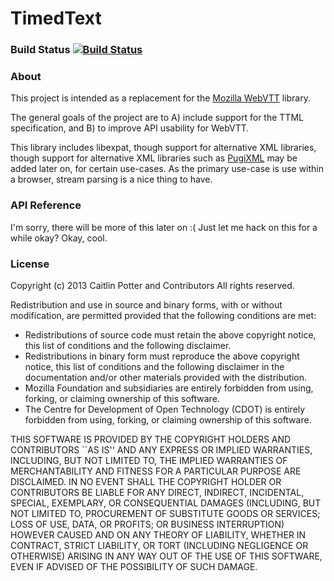 TimedText
=========

### Build Status [![Build Status](https://travis-ci.org/caitp/TimedText.png?branch=master)](https://travis-ci.org/caitp/TimedText)

### About

This project is intended as a replacement for the [Mozilla WebVTT](https://github.com/mozilla/webvtt/)
library.

The general goals of the project are to A) include support for the TTML
specification, and B) to improve API usability for WebVTT.

This library includes libexpat, though support for alternative XML
libraries, though support for alternative XML libraries such as
[PugiXML](http://pugixml.org/) may be added later on, for certain use-cases. As the primary
use-case is use within a browser, stream parsing is a nice thing to
have.

### API Reference
I'm sorry, there will be more of this later on :( Just let me hack on
this for a while okay? Okay, cool.

### License
Copyright (c) 2013 Caitlin Potter and Contributors
All rights reserved.

Redistribution and use in source and binary forms, with or without
modification, are permitted provided that the following conditions are
met:

 * Redistributions of source code must retain the above copyright
notice, this list of conditions and the following disclaimer.
 * Redistributions in binary form must reproduce the above copyright
notice, this list of conditions and the following disclaimer in the
documentation and/or other materials provided with the distribution.
 * Mozilla Foundation and subsidiaries are entirely forbidden from
using, forking, or claiming ownership of this software.
 * The Centre for Development of Open Technology (CDOT) is entirely
 forbidden from using, forking, or claiming ownership of this
 software.

THIS SOFTWARE IS PROVIDED BY THE COPYRIGHT HOLDERS AND CONTRIBUTORS
``AS IS'' AND ANY EXPRESS OR IMPLIED WARRANTIES, INCLUDING, BUT NOT
LIMITED TO, THE IMPLIED WARRANTIES OF MERCHANTABILITY AND FITNESS FOR
A PARTICULAR PURPOSE ARE DISCLAIMED. IN NO EVENT SHALL THE COPYRIGHT
HOLDER OR CONTRIBUTORS BE LIABLE FOR ANY DIRECT, INDIRECT, INCIDENTAL,
SPECIAL, EXEMPLARY, OR CONSEQUENTIAL DAMAGES (INCLUDING, BUT NOT
LIMITED TO, PROCUREMENT OF SUBSTITUTE GOODS OR SERVICES; LOSS OF USE,
DATA, OR PROFITS; OR BUSINESS INTERRUPTION) HOWEVER CAUSED AND ON ANY
THEORY OF LIABILITY, WHETHER IN CONTRACT, STRICT LIABILITY, OR TORT
(INCLUDING NEGLIGENCE OR OTHERWISE) ARISING IN ANY WAY OUT OF THE USE
OF THIS SOFTWARE, EVEN IF ADVISED OF THE POSSIBILITY OF SUCH DAMAGE.
